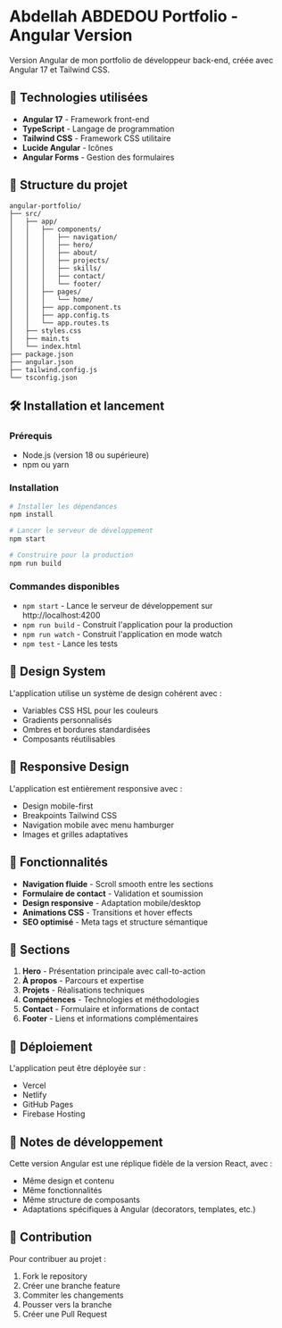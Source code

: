 # Abdellah ABDEDOU Portfolio - Angular Version

Version Angular de mon portfolio de développeur back-end, créée avec Angular 17 et Tailwind CSS.

## 🚀 Technologies utilisées

- **Angular 17** - Framework front-end
- **TypeScript** - Langage de programmation
- **Tailwind CSS** - Framework CSS utilitaire
- **Lucide Angular** - Icônes
- **Angular Forms** - Gestion des formulaires

## 📁 Structure du projet

```
angular-portfolio/
├── src/
│   ├── app/
│   │   ├── components/
│   │   │   ├── navigation/
│   │   │   ├── hero/
│   │   │   ├── about/
│   │   │   ├── projects/
│   │   │   ├── skills/
│   │   │   ├── contact/
│   │   │   └── footer/
│   │   ├── pages/
│   │   │   └── home/
│   │   ├── app.component.ts
│   │   ├── app.config.ts
│   │   └── app.routes.ts
│   ├── styles.css
│   ├── main.ts
│   └── index.html
├── package.json
├── angular.json
├── tailwind.config.js
└── tsconfig.json
```

## 🛠️ Installation et lancement

### Prérequis
- Node.js (version 18 ou supérieure)
- npm ou yarn

### Installation
```bash
# Installer les dépendances
npm install

# Lancer le serveur de développement
npm start

# Construire pour la production
npm run build
```

### Commandes disponibles

- `npm start` - Lance le serveur de développement sur http://localhost:4200
- `npm run build` - Construit l'application pour la production
- `npm run watch` - Construit l'application en mode watch
- `npm test` - Lance les tests

## 🎨 Design System

L'application utilise un système de design cohérent avec :
- Variables CSS HSL pour les couleurs
- Gradients personnalisés
- Ombres et bordures standardisées
- Composants réutilisables

## 📱 Responsive Design

L'application est entièrement responsive avec :
- Design mobile-first
- Breakpoints Tailwind CSS
- Navigation mobile avec menu hamburger
- Images et grilles adaptatives

## 🔧 Fonctionnalités

- **Navigation fluide** - Scroll smooth entre les sections
- **Formulaire de contact** - Validation et soumission
- **Design responsive** - Adaptation mobile/desktop
- **Animations CSS** - Transitions et hover effects
- **SEO optimisé** - Meta tags et structure sémantique

## 📄 Sections

1. **Hero** - Présentation principale avec call-to-action
2. **À propos** - Parcours et expertise
3. **Projets** - Réalisations techniques
4. **Compétences** - Technologies et méthodologies
5. **Contact** - Formulaire et informations de contact
6. **Footer** - Liens et informations complémentaires

## 🚀 Déploiement

L'application peut être déployée sur :
- Vercel
- Netlify
- GitHub Pages
- Firebase Hosting

## 📝 Notes de développement

Cette version Angular est une réplique fidèle de la version React, avec :
- Même design et contenu
- Même fonctionnalités
- Même structure de composants
- Adaptations spécifiques à Angular (decorators, templates, etc.)

## 🤝 Contribution

Pour contribuer au projet :
1. Fork le repository
2. Créer une branche feature
3. Commiter les changements
4. Pousser vers la branche
5. Créer une Pull Request 